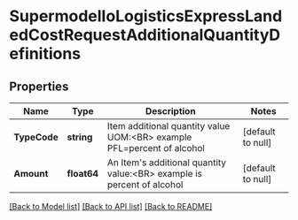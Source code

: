 # SupermodelIoLogisticsExpressLandedCostRequestAdditionalQuantityDefinitions

## Properties
Name | Type | Description | Notes
------------ | ------------- | ------------- | -------------
**TypeCode** | **string** | Item additional quantity value UOM:&lt;BR&gt;                  example PFL&#x3D;percent of alcohol | [default to null]
**Amount** | **float64** | An Item&#x27;s additional quantity value:&lt;BR&gt;                  example is percent of alcohol | [default to null]

[[Back to Model list]](../README.md#documentation-for-models) [[Back to API list]](../README.md#documentation-for-api-endpoints) [[Back to README]](../README.md)

